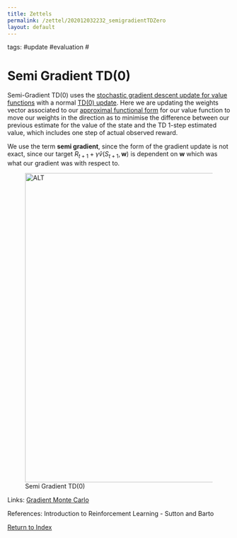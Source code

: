```yaml
---
title: Zettels
permalink: /zettel/202012032232_semigradientTDZero
layout: default
---
```

tags: #update #evaluation #

# Semi Gradient TD(0)

Semi-Gradient TD(0) uses the [stochastic gradient descent update for value functions](202012032217_sgdValueFunction) 
with a normal [TD(0) update](202011302050_tabularTDZero). Here we are updating the 
weights vector associated to our [approximal functional form](TODO) for our value function to move 
our weights in the direction as to minimise the difference between our previous estimate for 
the value of the state and the TD 1-step estimated value, which includes one step of actual observed reward.

We use the term **semi gradient**, since the form of the gradient update is not exact, since our target 
$R_{t+1} + \gamma \hat{v}(S_{t+1}, \mathbf{w})$ is dependent on $\mathbf{w}$ which was what our 
gradient was with respect to.

<figure>
  <img src="/zettel/Images/ReinforcementLearning/SemiGradientTDZeroV.png"
     alt="ALT"
     class="centerImage"
     style="width: 700px;" />
  <figcaption> Semi Gradient TD(0) </figcaption>     
</figure>

Links: [Gradient Monte Carlo](202012032231_gradientMonteCarlo)

References: Introduction to Reinforcement Learning - Sutton and Barto

[Return to Index](index)